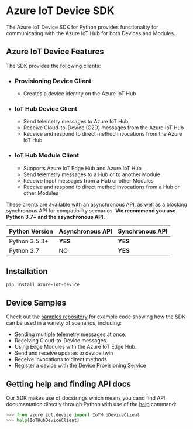 # Azure IoT Device SDK

The Azure IoT Device SDK for Python provides functionality for communicating with the Azure IoT Hub for both Devices and Modules.

## Azure IoT Device Features

The SDK provides the following clients:

* ### Provisioning Device Client

  * Creates a device identity on the Azure IoT Hub

* ### IoT Hub Device Client

  * Send telemetry messages to Azure IoT Hub
  * Receive Cloud-to-Device (C2D) messages from the Azure IoT Hub
  * Receive and respond to direct method invocations from the Azure IoT Hub

* ### IoT Hub Module Client

  * Supports Azure IoT Edge Hub and Azure IoT Hub
  * Send telemetry messages to a Hub or to another Module
  * Receive Input messages from a Hub or other Modules
  * Receive and respond to direct method invocations from a Hub or other Modules

These clients are available with an asynchronous API, as well as a blocking synchronous API for compatibility scenarios. **We recommend you use Python 3.7+ and the asynchronous API.**

| Python Version | Asynchronous API | Synchronous API |
| -------------- | ---------------- | --------------- |
| Python 3.5.3+  | **YES**          | **YES**         |
| Python 2.7     | NO               | **YES**         |

## Installation

```Shell
pip install azure-iot-device
```

## Device Samples

Check out the [samples repository](./azure-iot-device/samples) for example code showing how the SDK can be used in a variety of scenarios, including:

* Sending multiple telemetry messages at once.
* Receiving Cloud-to-Device messages.
* Using Edge Modules with the Azure IoT Edge Hub.
* Send and receive updates to device twin
* Receive invocations to direct methods
* Register a device with the Device Provisioning Service

## Getting help and finding API docs

Our SDK makes use of docstrings which means you cand find API documentation directly through Python with use of the [help](https://docs.python.org/3/library/functions.html#help) command:

```python
>>> from azure.iot.device import IoTHubDeviceClient
>>> help(IoTHubDeviceClient)
```
